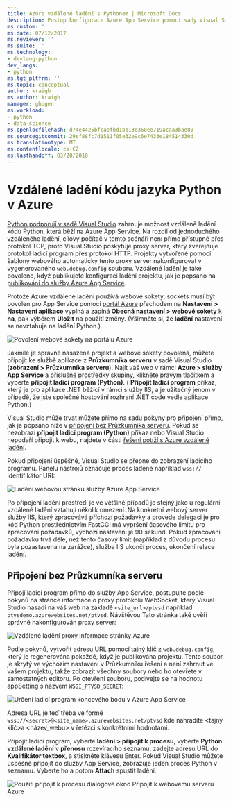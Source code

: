 ```yaml
---
title: Azure vzdálené ladění s Pythonem | Microsoft Docs
description: Postup konfigurace Azure App Service pomocí sady Visual Studio pro vzdálené ladění aplikace Python.
ms.custom: ''
ms.date: 07/12/2017
ms.reviewer: ''
ms.suite: ''
ms.technology:
- devlang-python
dev_langs:
- python
ms.tgt_pltfrm: ''
ms.topic: conceptual
author: kraigb
ms.author: kraigb
manager: ghogen
ms.workload:
- python
- data-science
ms.openlocfilehash: d74e4425bfcaefbd1bb13e368ee719acaa3bae80
ms.sourcegitcommit: 29ef88fc7d1511f05e32e9c6e7433e184514330d
ms.translationtype: MT
ms.contentlocale: cs-CZ
ms.lasthandoff: 03/28/2018
---
```

# <a name="remotely-debugging-python-code-on-azure"></a>Vzdálené ladění kódu jazyka Python v Azure

[Python podporují v sadě Visual Studio](installing-python-support-in-visual-studio.md) zahrnuje možnost vzdáleně ladění kódu Python, která běží na Azure App Service. Na rozdíl od jednoduchého vzdáleného ladění, cílový počítač v tomto scénáři není přímo přístupné přes protokol TCP, proto Visual Studio poskytuje proxy server, který zveřejňuje protokol ladicí program přes protokol HTTP. Projekty vytvořené pomocí šablony webového automaticky tento proxy server nakonfigurovat v vygenerovaného `web.debug.config` souboru. Vzdálené ladění je také povoleno, když publikujete konfiguraci ladění projektu, jak je popsáno na [publikování do služby Azure App Service](python-web-application-project-templates.md#publishing-to-azure-app-service).

Protože Azure vzdálené ladění používá webové sokety, sockets musí být povolen pro App Service pomocí [portál Azure](https://portal.azure.com) přechodem na **Nastavení > Nastavení aplikace** vypíná a zapíná  **Obecná nastavení > webové sokety** k **na**, pak výběrem **Uložit** na použití změny. (Všimněte si, že **ladění** nastavení se nevztahuje na ladění Python.)

![Povolení webové sokety na portálu Azure](media/azure-remote-debugging-enable-web-sockets.png)

Jakmile je správně nasazená projekt a webové sokety povolená, můžete připojit ke službě aplikace z **Průzkumníka serveru** v sadě Visual Studio (**zobrazení > Průzkumníka serveru**). Najít váš web v rámci **Azure > služby App Service** a příslušné prostředky skupiny, klikněte pravým tlačítkem a vyberte **připojit ladicí program (Python)**. ( **Připojit ladicí program** příkaz, který je pro aplikace .NET běžící v rámci služby IIS, a je užitečný jenom v případě, že jste společné hostování rozhraní .NET code vedle aplikace Python.)

Visual Studio může trvat můžete přímo na sadu pokyny pro připojení přímo, jak je popsáno níže v [připojení bez Průzkumníka serveru](#attaching-without-server-explorer). Pokud se nezobrazí **připojit ladicí program (Python)** příkaz nebo Visual Studio nepodaří připojit k webu, najdete v části [řešení potíží s Azure vzdálené ladění](debugging-remote-python-code-on-azure-troubleshooting.md).

Pokud připojení úspěšné, Visual Studio se přepne do zobrazení ladicího programu. Panelu nástrojů označuje proces laděné například `wss://` identifikátor URI:

![Ladění webovou stránku služby Azure App Service](media/azure-remote-debugging-attached.png)

Po připojení ladění prostředí je ve většině případů je stejný jako u regulární vzdálené ladění vztahují několik omezení. Na konkrétní webový server služby IIS, který zpracovává příchozí požadavky a provede delegaci je pro kód Python prostřednictvím FastCGI má vypršení časového limitu pro zpracování požadavků, výchozí nastavení je 90 sekund. Pokud zpracování požadavku trvá déle, než tento časový limit (například z důvodu procesu byla pozastavena na zarážce), služba IIS ukončí proces, ukončení relace ladění. 

## <a name="attaching-without-server-explorer"></a>Připojení bez Průzkumníka serveru

Připojí ladicí program přímo do služby App Service, postupujte podle pokynů na stránce informace o proxy protokolu WebSocket, který Visual Studio nasadí na váš web na základě `<site_url>/ptvsd` například `ptvsdemo.azurewebsites.net/ptvsd`. Návštěvou Tato stránka také ověří správně nakonfigurován proxy server:

![Vzdálené ladění proxy informace stránky Azure](media/azure-remote-debugging-proxy-info-page.png)

Podle pokynů, vytvořit adresu URL pomocí tajný klíč z `web.debug.config`, který je regenerována pokaždé, když je publikována projektu. Tento soubor je skrytý ve výchozím nastavení v Průzkumníku řešení a není zahrnut ve vašem projektu, takže zobrazit všechny soubory nebo ho otevřete v samostatných editoru. Po otevření souboru, podívejte se na hodnotu appSetting s názvem `WSGI_PTVSD_SECRET`:

![Určení ladicí program koncového bodu v Azure App Service](media/azure-remote-debugging-secret.png)

Adresa URL je teď třeba ve formě `wss://<secret>@<site_name>.azurewebsites.net/ptvsd` kde nahradíte &lt;tajný klíč&gt;a &lt;název_webu&gt; v řetězci s konkrétními hodnotami.

Připojit ladicí program, vyberte **ladění > připojit k procesu**, vyberte **Python vzdálené ladění** v **přenosu** rozevíracího seznamu, zadejte adresu URL do  **Kvalifikátor textbox**, a stiskněte klávesu Enter. Pokud Visual Studio můžete úspěšně připojit do služby App Service, zobrazuje jeden proces Python v seznamu. Vyberte ho a potom **Attach** spustit ladění:

![Použití připojit k procesu dialogové okno Připojit k webovému serveru Azure](media/azure-remote-debugging-manual-attach.png)
